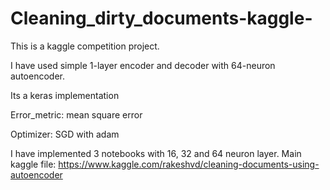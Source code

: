 # Cleaning_dirty_documents-kaggle-
This is a kaggle competition project.

I have used simple 1-layer encoder and decoder with 64-neuron autoencoder.

Its a keras implementation

Error_metric: mean square error

Optimizer: SGD with adam

I have implemented 3 notebooks with 16, 32 and 64 neuron layer.
Main kaggle file: https://www.kaggle.com/rakeshvd/cleaning-documents-using-autoencoder
